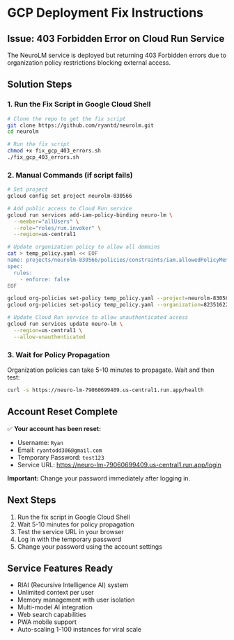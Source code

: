 # GCP Deployment Fix Instructions

## Issue: 403 Forbidden Error on Cloud Run Service

The NeuroLM service is deployed but returning 403 Forbidden errors due to organization policy restrictions blocking external access.

## Solution Steps

### 1. Run the Fix Script in Google Cloud Shell

```bash
# Clone the repo to get the fix script
git clone https://github.com/ryantd/neurolm.git
cd neurolm

# Run the fix script
chmod +x fix_gcp_403_errors.sh
./fix_gcp_403_errors.sh
```

### 2. Manual Commands (if script fails)

```bash
# Set project
gcloud config set project neurolm-830566

# Add public access to Cloud Run service
gcloud run services add-iam-policy-binding neuro-lm \
  --member="allUsers" \
  --role="roles/run.invoker" \
  --region=us-central1

# Update organization policy to allow all domains
cat > temp_policy.yaml << EOF
name: projects/neurolm-830566/policies/constraints/iam.allowedPolicyMemberDomains
spec:
  rules:
    - enforce: false
EOF

gcloud org-policies set-policy temp_policy.yaml --project=neurolm-830566
gcloud org-policies set-policy temp_policy.yaml --organization=823516224385

# Update Cloud Run service to allow unauthenticated access
gcloud run services update neuro-lm \
  --region=us-central1 \
  --allow-unauthenticated
```

### 3. Wait for Policy Propagation

Organization policies can take 5-10 minutes to propagate. Wait and then test:

```bash
curl -s https://neuro-lm-79060699409.us-central1.run.app/health
```

## Account Reset Complete

✅ **Your account has been reset:**
- Username: `Ryan`
- Email: `ryantodd306@gmail.com`
- Temporary Password: `test123`
- Service URL: https://neuro-lm-79060699409.us-central1.run.app/login

**Important:** Change your password immediately after logging in.

## Next Steps

1. Run the fix script in Google Cloud Shell
2. Wait 5-10 minutes for policy propagation
3. Test the service URL in your browser
4. Log in with the temporary password
5. Change your password using the account settings

## Service Features Ready

- RIAI (Recursive Intelligence AI) system
- Unlimited context per user
- Memory management with user isolation
- Multi-model AI integration
- Web search capabilities
- PWA mobile support
- Auto-scaling 1-100 instances for viral scale